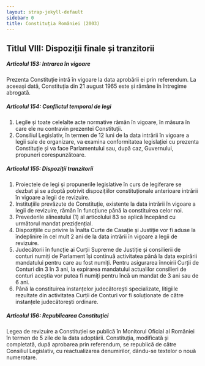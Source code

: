 ```yaml
---
layout: strap-jekyll-default
sidebar: 0
title: Constituția României (2003)
---
```


## Titlul VIII: Dispoziții finale și tranzitorii

##### **Articolul 153**: *Intrarea în vigoare*

Prezenta Constituție intră în vigoare la data aprobării ei prin referendum. La aceeași dată, Constituția din 21 august 1965 este și rămâne în întregime abrogată.

##### **Articolul 154**: *Conflictul temporal de legi*

1. Legile și toate celelalte acte normative rămân în vigoare, în măsura în care ele nu contravin prezentei Constituții.
1. Consiliul Legislativ, în termen de 12 luni de la data intrării în vigoare a legii sale de organizare, va examina conformitatea legislației cu prezenta Constituție și va face Parlamentului sau, după caz, Guvernului, propuneri corespunzătoare.

##### **Articolul 155**: *Dispoziții tranzitorii*

1. Proiectele de legi și propunerile legislative în curs de legiferare se dezbat și se adoptă potrivit dispozițiilor constituționale anterioare intrării în vigoare a legii de revizuire.
1. Instituțiile prevăzute de Constituție, existente la data intrării în vigoare a legii de revizuire, rămân în funcțiune până la constituirea celor noi.
1. Prevederile alineatului (1) al articolului 83 se aplică începând cu următorul mandat prezidențial.
1. Dispozițiile cu privire la Înalta Curte de Casație și Justiție vor fi aduse la îndeplinire în cel mult 2 ani de la data intrării în vigoare a legii de revizuire.
1. Judecătorii în funcție ai Curții Supreme de Justiție și consilierii de conturi numiți de Parlament își continuă activitatea până la data expirării mandatului pentru care au fost numiți. Pentru asigurarea înnoirii Curții de Conturi din 3 în 3 ani, la expirarea mandatului actualilor consilieri de conturi aceștia vor putea fi numiți pentru încă un mandat de 3 ani sau de 6 ani.
1. Până la constituirea instanțelor judecătorești specializate, litigiile rezultate din activitatea Curții de Conturi vor fi soluționate de către instanțele judecătorești ordinare.

##### **Articolul 156**: *Republicarea Constituției*

Legea de revizuire a Constituției se publică în Monitorul Oficial al României în termen de 5 zile de la data adoptării. Constituția, modificată și completată, după aprobarea prin referendum, se republică de către Consiliul Legislativ, cu reactualizarea denumirilor, dându-se textelor o nouă numerotare.